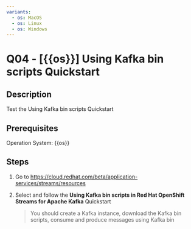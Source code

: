 ```yaml
---
variants:
  - os: MacOS
  - os: Linux
  - os: Windows
---
```


# Q04 - [{{os}}] Using Kafka bin scripts Quickstart

## Description

Test the Using Kafka bin scripts Quickstart

## Prerequisites

Operation System: {{os}}

## Steps

1. Go to https://cloud.redhat.com/beta/application-services/streams/resources

2. Select and follow the **Using Kafka bin scripts in Red Hat OpenShift Streams for Apache Kafka** Quickstart

   > You should create a Kafka instance, download the Kafka bin scripts, consume and produce messages using Kafka bin
